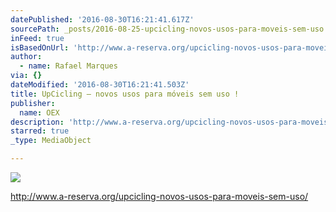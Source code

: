 ```yaml
---
datePublished: '2016-08-30T16:21:41.617Z'
sourcePath: _posts/2016-08-25-upcicling-novos-usos-para-moveis-sem-uso.md
inFeed: true
isBasedOnUrl: 'http://www.a-reserva.org/upcicling-novos-usos-para-moveis-sem-uso/'
author:
  - name: Rafael Marques
via: {}
dateModified: '2016-08-30T16:21:41.503Z'
title: UpCicling – novos usos para móveis sem uso !
publisher:
  name: OEX
description: 'http://www.a-reserva.org/upcicling-novos-usos-para-moveis-sem-uso/'
starred: true
_type: MediaObject

---
```

![](https://the-grid-user-content.s3-us-west-2.amazonaws.com/a6063807-09b7-4080-9d5c-623474e1734c.jpg)

http://www.a-reserva.org/upcicling-novos-usos-para-moveis-sem-uso/